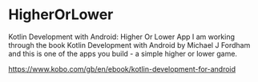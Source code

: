 # HigherOrLower
Kotlin Development with Android: Higher Or Lower App
I am working through the book Kotlin Development with Android by Michael J Fordham and this is one of the apps you build - a simple higher or lower game.

https://www.kobo.com/gb/en/ebook/kotlin-development-for-android

